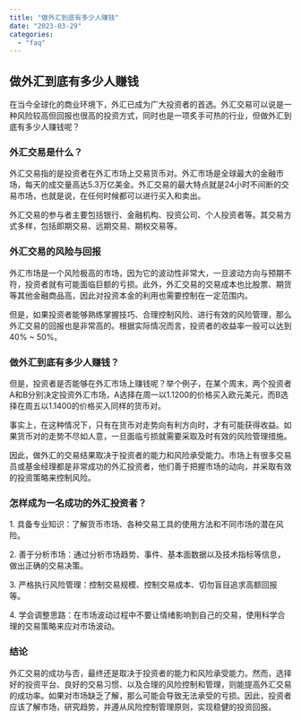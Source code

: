 ```yaml
---
title: "做外汇到底有多少人赚钱"
date: "2023-03-29"
categories: 
  - "faq"
---
```


## 做外汇到底有多少人赚钱

在当今全球化的商业环境下，外汇已成为广大投资者的首选。外汇交易可以说是一种风险较高但回报也很高的投资方式，同时也是一项炙手可热的行业，但做外汇到底有多少人赚钱呢？

### 外汇交易是什么？

外汇交易指的是投资者在外汇市场上交易货币对。外汇市场是全球最大的金融市场，每天的成交量高达5.3万亿美金。外汇交易的最大特点就是24小时不间断的交易市场，也就是说，在任何时候都可以进行买入和卖出。

外汇交易的参与者主要包括银行、金融机构、投资公司、个人投资者等。其交易方式多样，包括即期交易、远期交易、期权交易等。

### 外汇交易的风险与回报

外汇市场是一个风险极高的市场，因为它的波动性非常大，一旦波动方向与预期不符，投资者就有可能面临巨额的亏损。此外，外汇交易的交易成本也比股票、期货等其他金融商品高，因此对投资本金的利用也需要控制在一定范围内。

但是，如果投资者能够熟练掌握技巧、合理控制风险、进行有效的风险管理，那么外汇交易的回报也是非常高的。根据实际情况而言，投资者的收益率一般可以达到40% ~ 50%。

### 做外汇到底有多少人赚钱？

但是，投资者是否能够在外汇市场上赚钱呢？举个例子，在某个周末，两个投资者A和B分别决定投资外汇市场，A选择在周一以1.1200的价格买入欧元美元，而B选择在周五以1.1400的价格买入同样的货币对。

事实上，在这种情况下，只有在货币对走势向有利方向时，才有可能获得收益。如果货币对的走势不尽如人意，一旦面临亏损就需要采取及时有效的风险管理措施。

因此，做外汇的交易结果取决于投资者的能力和风险承受能力。市场上有很多交易员或基金经理都是非常成功的外汇投资者，他们善于把握市场的动向，并采取有效的投资策略来控制风险。

### 怎样成为一名成功的外汇投资者？

1\. 具备专业知识：了解货币市场、各种交易工具的使用方法和不同市场的潜在风险。

2\. 善于分析市场：通过分析市场趋势、事件、基本面数据以及技术指标等信息，做出正确的交易决策。

3\. 严格执行风险管理：控制交易规模、控制交易成本、切勿盲目追求高额回报等。

4\. 学会调整思路：在市场波动过程中不要让情绪影响到自己的交易，使用科学合理的交易策略来应对市场波动。

### 结论

外汇交易的成功与否，最终还是取决于投资者的能力和风险承受能力。然而，选择好的投资平台、良好的交易习惯、以及合理的风险控制和管理，则能提高外汇交易的成功率。如果对市场缺乏了解，那么可能会导致无法承受的亏损。因此，投资者应该了解市场，研究趋势，并遵从风险控制管理原则，实现稳健的投资回报。
